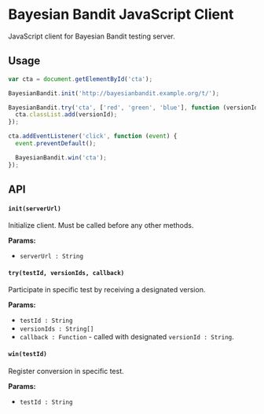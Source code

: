 Bayesian Bandit JavaScript Client
=================================

JavaScript client for Bayesian Bandit testing server.

Usage
-----

```js
var cta = document.getElementById('cta');

BayesianBandit.init('http://bayesianbandit.example.org/t/');

BayesianBandit.try('cta', ['red', 'green', 'blue'], function (versionId) {
  cta.classList.add(versionId);
});

cta.addEventListener('click', function (event) {
  event.preventDefault();

  BayesianBandit.win('cta');
});
```

API
---

#### `init(serverUrl)`

Initialize client. Must be called before any other methods.

**Params:**

- `serverUrl : String`

#### `try(testId, versionIds, callback)`

Participate in specific test by receiving a designated version.

**Params:**

- `testId : String`
- `versionIds : String[]`
- `callback : Function` - called with designated `versionId : String`.
 
#### `win(testId)`

Register conversion in specific test.

**Params:**

- `testId : String`
